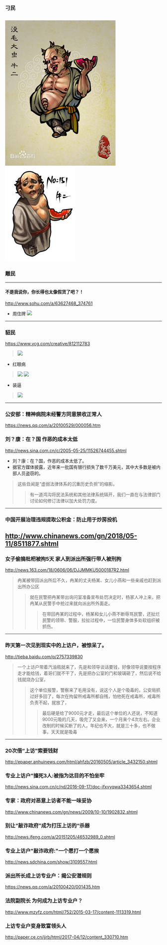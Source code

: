 ### 刁民
![](a8773912b31bb05139b0c41e317adab44aede074.jpg)
![](bki-20140625071923-996085449.jpg)
---
### 雕民
---
#### 不是我说你，你长得也太像假货了吧？！
http://www.sohu.com/a/63627468_374761
- 周住牌
![](http://photocdn.sohu.com/20160316/mp63627468_1458064423124_4.jpeg)
---
### 貂民
https://www.vcg.com/creative/812112783
>![](http://imgs.ali213.net/zpro/custom/2018-05-21/e27760d7-2379-b51f-7a2c-c97aba805456.jpg)
- 红眼病
>![](https://goss.vcg.com/creative/vcg/800/version23/VCG41522936111.jpg)
>![](http://img.11665.com/img02_p/i2/T1X.H0Fo4bXXXXXXXX_!!0-item_pic.jpg)
- 装逼
>![](http://bbsimg.ali213.net/data/attachment/forum/201806/29/162503tzo6hkihiihh6fto.gif)
---
### 公安部：精神病院未经警方同意禁收正常人
https://news.qq.com/a/20100529/000056.htm
### 刘？康：在？国 作恶的成本太低
http://news.sina.com.cn/c/2005-05-25/11526744455.shtml
- 刘？康：在？国，作恶的成本太低了。
- 据官方媒体披露，近年来一批国有银行损失了数千万美元，其中大多数是被内部人员盗窃的。
>这些丑闻是“虚弱法律体系的沉重历史负担”的缩影。
>>有一道鸿沟将民法系统和其他法律系统隔开，我们一直在与法律部门讨论如何修订法律以加大处罚力度。
---
### 中国开展治理违规提取公积金：防止用于炒房投机
http://www.chinanews.com/gn/2018/05-11/8511877.shtml
---
### 女子偷摘枇杷被拘5天 家人到派出所强行带人被刑拘
http://news.163.com/18/0606/06/DJJMMKU5000187R2.html
>冉某被带回派出所后不久，冉某的丈夫杨某、女儿小燕和一些亲戚也赶到派出所办公区
>>就在民警把冉某带出询问室准备宣布处罚决定时，杨家人冲上来，把冉某从民警手中抢过来就向派出所外面走。
>>>在带回冉某的过程中，杨某和女儿小燕不断辱骂民警，还扯烂民警的领带、警服，拉扯过程中，一位民警身体多处软组织被抓伤。
---
### 昨天第一次见到现实中的上访户，被惊呆了。
http://tieba.baidu.com/p/2757339830
>一个上访户带着汽油瓶就来了，先是和领导谈话要钱，好像领导说要按程序走才能给钱，着哥们就不干了，先是把办公室的门和玻璃砸了，然后说不给钱就烧办公室，
>>这个单位报警，警察来了毛用没有，说这个人是个吸毒的，公安局抓过好多回了，每次在拘留所戒毒所都自残，怕他死在戒毒所，戒毒所负责不起，就放了，
>>>最后硬是给了9000元才走，最后这个单位的人还说，不知道9000元吸的几天，吸完了又会来，一个月来个4次左右。企业改制的时候买断了的人，年纪也不大，就是三十多，也不做事，天天就是吸毒
---
### 20次借“上访”索要钱财
http://epaper.anhuinews.com/html/ahfzb/20160505/article_3432150.shtml
### 专业上访户”撞死3人:被指为达目的不怕坐牢
http://news.sina.com.cn/c/nd/2016-09-17/doc-ifxvyqwa3343654.shtml
### 专家：政府对恶意上访者不能一味妥协
http://www.chinanews.com/gn/news/2009/10-10/1902832.shtml
### 别让“敲诈政府”成为打压上访的“杀器
http://news.ifeng.com/a/20151205/46532989_0.shtml
### 专业上访户"敲诈政府:"一个愿打一个愿挨
http://news.sdchina.com/show/3109557.html
### 派出所长成上访专业户：揭公安潜规则
https://news.qq.com/a/20100420/001435.htm
### 法院副院长 为何成为上访专业户？
http://www.mzyfz.com/html/752/2015-03-17/content-1113319.html
### 上访专业户变身致富领头人
http://paper.ce.cn/jjrb/html/2017-04/12/content_330710.htm